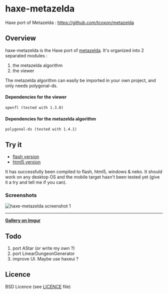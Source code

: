 # haxe-metazelda

Haxe port of Metazelda : https://github.com/tcoxon/metazelda

## Overview
haxe-metazelda is the Haxe port of [metazelda](https://github.com/tcoxon/metazelda). It's organized into 2 separated modules : 
 1. the metazelda algorithm
 2. the viewer

The metazelda algorithm can easily be imported in your own project, and only needs polygonal-ds.

#### Dependencies for the viewer
```
openfl (tested with 1.3.0)
```

#### Dependencies for the metazelda algorithm
```
polygonal-ds (tested with 1.4.1)
```

## Try it
 * [flash version](https://dl.dropboxusercontent.com/u/100579483/haxe-metazelda/flash/haxemetazelda.swf)
 * [html5 version](https://dl.dropboxusercontent.com/u/100579483/haxe-metazelda/html5/index.html)

It has successfully been compiled to flash, html5,  windows & neko. It should work on any desktop OS and the mobile target hasn't been tested yet (give it a try and tell me if you can).

### Screenshots

![haxe-metazelda screenshot 1](http://i.imgur.com/Q6DRIQk.png)  

-----

**[Gallery on Imgur](http://imgur.com/a/N4VPm)**

## Todo
 1. port AStar (or write my own ?)
 2. port LinearDungeonGenerator
 3. improve UI. Maybe use haxeui ?
 
## Licence
 
 BSD Licence (see [LICENCE](https://github.com/julsam/haxe-metazelda/blob/master/LICENCE) file)
